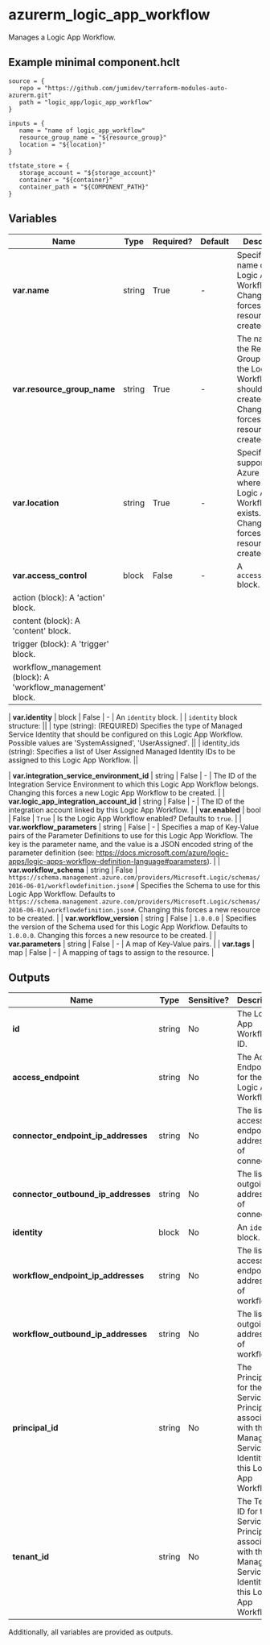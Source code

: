 # azurerm_logic_app_workflow

Manages a Logic App Workflow.

## Example minimal component.hclt

```hcl
source = {
   repo = "https://github.com/jumidev/terraform-modules-auto-azurerm.git" 
   path = "logic_app/logic_app_workflow" 
}

inputs = {
   name = "name of logic_app_workflow" 
   resource_group_name = "${resource_group}" 
   location = "${location}" 
}

tfstate_store = {
   storage_account = "${storage_account}" 
   container = "${container}" 
   container_path = "${COMPONENT_PATH}" 
}

```

## Variables

| Name | Type | Required? |  Default  |  Description |
| ---- | ---- | --------- |  ----------- | ----------- |
| **var.name** | string | True | -  |  Specifies the name of the Logic App Workflow. Changing this forces a new resource to be created. | 
| **var.resource_group_name** | string | True | -  |  The name of the Resource Group in which the Logic App Workflow should be created. Changing this forces a new resource to be created. | 
| **var.location** | string | True | -  |  Specifies the supported Azure location where the Logic App Workflow exists. Changing this forces a new resource to be created. | 
| **var.access_control** | block | False | -  |  A `access_control` block. | | `access_control` block structure: || 
|   action (block): A 'action' block. ||
|   content (block): A 'content' block. ||
|   trigger (block): A 'trigger' block. ||
|   workflow_management (block): A 'workflow_management' block. ||

| **var.identity** | block | False | -  |  An `identity` block. | | `identity` block structure: || 
|   type (string): (REQUIRED) Specifies the type of Managed Service Identity that should be configured on this Logic App Workflow. Possible values are 'SystemAssigned', 'UserAssigned'. ||
|   identity_ids (string): Specifies a list of User Assigned Managed Identity IDs to be assigned to this Logic App Workflow. ||

| **var.integration_service_environment_id** | string | False | -  |  The ID of the Integration Service Environment to which this Logic App Workflow belongs. Changing this forces a new Logic App Workflow to be created. | 
| **var.logic_app_integration_account_id** | string | False | -  |  The ID of the integration account linked by this Logic App Workflow. | 
| **var.enabled** | bool | False | `True`  |  Is the Logic App Workflow enabled? Defaults to `true`. | 
| **var.workflow_parameters** | string | False | -  |  Specifies a map of Key-Value pairs of the Parameter Definitions to use for this Logic App Workflow. The key is the parameter name, and the value is a JSON encoded string of the parameter definition (see: <https://docs.microsoft.com/azure/logic-apps/logic-apps-workflow-definition-language#parameters>). | 
| **var.workflow_schema** | string | False | `https://schema.management.azure.com/providers/Microsoft.Logic/schemas/2016-06-01/workflowdefinition.json#`  |  Specifies the Schema to use for this Logic App Workflow. Defaults to `https://schema.management.azure.com/providers/Microsoft.Logic/schemas/2016-06-01/workflowdefinition.json#`. Changing this forces a new resource to be created. | 
| **var.workflow_version** | string | False | `1.0.0.0`  |  Specifies the version of the Schema used for this Logic App Workflow. Defaults to `1.0.0.0`. Changing this forces a new resource to be created. | 
| **var.parameters** | string | False | -  |  A map of Key-Value pairs. | 
| **var.tags** | map | False | -  |  A mapping of tags to assign to the resource. | 



## Outputs

| Name | Type | Sensitive? | Description |
| ---- | ---- | --------- | --------- |
| **id** | string | No  | The Logic App Workflow ID. | 
| **access_endpoint** | string | No  | The Access Endpoint for the Logic App Workflow. | 
| **connector_endpoint_ip_addresses** | string | No  | The list of access endpoint IP addresses of connector. | 
| **connector_outbound_ip_addresses** | string | No  | The list of outgoing IP addresses of connector. | 
| **identity** | block | No  | An `identity` block. | 
| **workflow_endpoint_ip_addresses** | string | No  | The list of access endpoint IP addresses of workflow. | 
| **workflow_outbound_ip_addresses** | string | No  | The list of outgoing IP addresses of workflow. | 
| **principal_id** | string | No  | The Principal ID for the Service Principal associated with the Managed Service Identity of this Logic App Workflow. | 
| **tenant_id** | string | No  | The Tenant ID for the Service Principal associated with the Managed Service Identity of this Logic App Workflow. | 

Additionally, all variables are provided as outputs.
